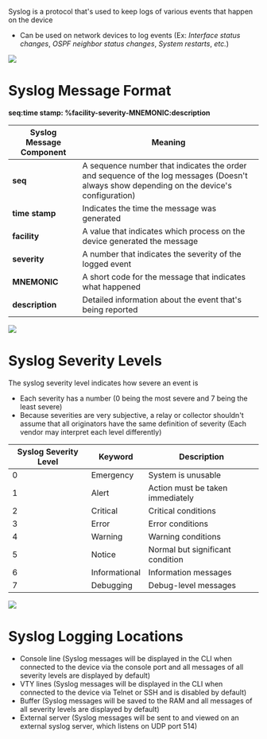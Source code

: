 Syslog is a protocol that's used to keep logs of various events that happen on the device

* Can be used on network devices to log events (Ex: *Interface status changes*, *OSPF neighbor status changes*, *System restarts*, *etc.*)

![](https://github.com/JonmarCorpuz/SecondBrain/blob/main/Assets/Whitespace.png)

# Syslog Message Format

**seq:time stamp: %facility-severity-MNEMONIC:description**

| Syslog Message Component | Meaning |
| --- | --- |
| **seq** | A sequence number that indicates the order and sequence of the log messages (Doesn't always show depending on the device's configuration) |
| **time stamp** | Indicates the time the message was generated |
| **facility** | A value that indicates which process on the device generated the message |
| **severity** | A number that indicates the severity of the logged event |
| **MNEMONIC** | A short code for the message that indicates what happened |
| **description** | Detailed information about the event that's being reported |

![](https://github.com/JonmarCorpuz/SecondBrain/blob/main/Assets/Whitespace.png)

# Syslog Severity Levels

The syslog severity level indicates how severe an event is

* Each severity has a number (0 being the most severe and 7 being the least severe)
* Because severities are very subjective, a relay or collector shouldn't assume that all originators have the same definition of severity (Each vendor may interpret each level differently)

| Syslog Severity Level | Keyword | Description |
| --- | --- | --- |
| 0 | Emergency | System is unusable |
| 1 | Alert | Action must be taken immediately |
| 2 | Critical | Critical conditions |
| 3 | Error | Error conditions |
| 4 | Warning | Warning conditions |
| 5 | Notice | Normal but significant condition |
| 6 | Informational | Information messages |
| 7 | Debugging | Debug-level messages |

![](https://github.com/JonmarCorpuz/SecondBrain/blob/main/Assets/Whitespace.png)

# Syslog Logging Locations

* Console line (Syslog messages will be displayed in the CLI when connected to the device via the console port and all messages of all severity levels are displayed by default)
* VTY lines (Syslog messages will be displayed in the CLI when connected to the device via Telnet or SSH and is disabled by default)
* Buffer (Syslog messages will be saved to the RAM and all messages of all  severity levels are displayed by default)
* External server (Syslog messages will be sent to and viewed on an external syslog server, which listens on UDP port 514)
